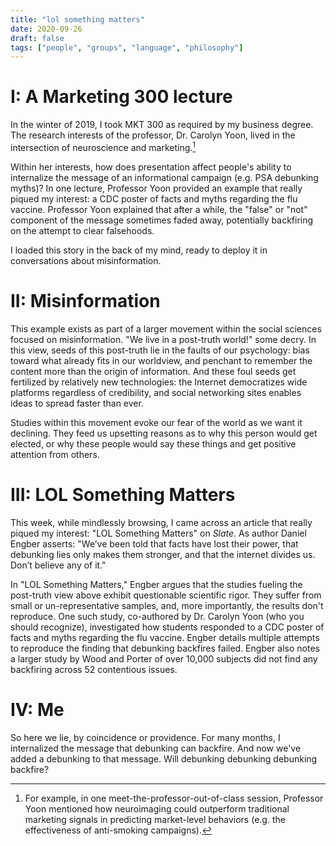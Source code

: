 ```yaml
---
title: "lol something matters"
date: 2020-09-26
draft: false
tags: ["people", "groups", "language", "philosophy"]
---
```

# I: A Marketing 300 lecture
In the winter of 2019, I took MKT 300 as required by my business degree. The research interests of the professor, Dr. Carolyn Yoon, lived in the intersection of neuroscience and marketing.[^1] 
[^1]: For example, in one meet-the-professor-out-of-class session, Professor Yoon mentioned how neuroimaging could outperform traditional marketing signals in predicting market-level behaviors (e.g. the effectiveness of anti-smoking campaigns).

Within her interests, how does presentation affect people's ability to internalize the message of an informational campaign (e.g. PSA debunking myths)? In one lecture, Professor Yoon provided an example that really piqued my interest: a CDC poster of facts and myths regarding the flu vaccine. Professor Yoon explained that after a while, the "false" or "not" component of the message sometimes faded away, potentially backfiring on the attempt to clear falsehoods. 

I loaded this story in the back of my mind, ready to deploy it in conversations about misinformation.
# II: Misinformation
This example exists as part of a larger movement within the social sciences focused on misinformation. "We live in a post-truth world!" some decry. In this view, seeds of this post-truth lie in the faults of our psychology: bias toward what already fits in our worldview, and penchant to remember the content more than the origin of information. And these foul seeds get fertilized by relatively new technologies: the Internet democratizes wide platforms regardless of credibility, and social networking sites enables ideas to spread faster than ever.

Studies within this movement evoke our fear of the world as we want it declining. They feed us upsetting reasons as to why this person would get elected, or why these people would say these things and get positive attention from others.
# III: LOL Something Matters
This week, while mindlessly browsing, I came across an article that really piqued my interest: "LOL Something Matters" on _Slate_. As author Daniel Engber asserts: "We’ve been told that facts have lost their power, that debunking lies only makes them stronger, and that the internet divides us. Don’t believe any of it."

In "LOL Something Matters," Engber argues that the studies fueling the post-truth view above exhibit questionable scientific rigor. They suffer from small or un-representative samples, and, more importantly, the results don't reproduce. One such study, co-authored by Dr. Carolyn Yoon (who you should recognize), investigated how students responded to a CDC poster of facts and myths regarding the flu vaccine. Engber details multiple attempts to reproduce the finding that debunking backfires failed. Engber also notes a larger study by Wood and Porter of over 10,000 subjects did not find any backfiring across 52 contentious issues.
# IV: Me
So here we lie, by coincidence or providence. For many months, I internalized the message that debunking can backfire. And now we've added a debunking to that message. Will debunking debunking debunking backfire?
